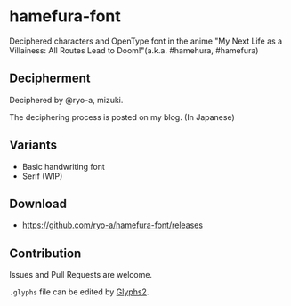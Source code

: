 # hamefura-font

Deciphered characters and OpenType font in the anime "My Next Life as a Villainess: All Routes Lead to Doom!"(a.k.a. #hamehura, #hamefura)

## Decipherment

Deciphered by @ryo-a, mizuki.

The deciphering process is posted on my blog. (In Japanese)

## Variants

- Basic handwriting font
- Serif (WIP)

## Download

- https://github.com/ryo-a/hamefura-font/releases


## Contribution

Issues and Pull Requests are welcome.

`.glyphs` file can be edited by [Glyphs2](https://glyphsapp.com/).